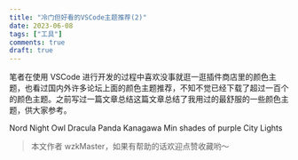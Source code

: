 ```yaml
---
title: "冷门但好看的VSCode主题推荐(2)"
date: 2023-06-08
tags: ["工具"]
comments: true
draft: true
---
```


笔者在使用 VSCode 进行开发的过程中喜欢没事就逛一逛插件商店里的颜色主题，也看过国内外许多论坛上面的颜色主题推荐，不知不觉已经下载了超过一百个的颜色主题。之前写过一篇文章总结这篇文章总结了我用过的最舒服的一些颜色主题，供大家参考。

Nord
Night Owl
Dracula
Panda
Kanagawa
Min
shades of purple
City Lights

> 本文作者 wzkMaster，如果有帮助的话欢迎点赞收藏哟～
